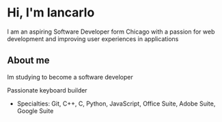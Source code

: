 # Hi, I'm Iancarlo

 I am an aspiring Software Developer form Chicago with a passion for web development and improving user experiences in applications

## About me 

Im studying to become a software developer 

Passionate keyboard builder 

+ Specialties: Git, C++, C, Python, JavaScript, Office Suite, Adobe Suite, Google Suite

